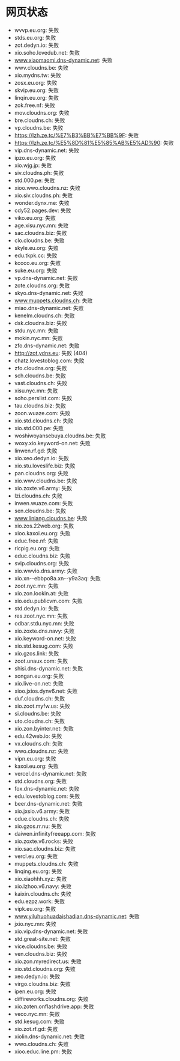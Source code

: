 # 网页状态
- wvvp.eu.org: 失败
- stds.eu.org: 失败
- zot.dedyn.io: 失败
- xio.soho.lovedub.net: 失败
- www.xiaomaomi.dns-dynamic.net: 失败
- wwv.cloudns.be: 失败
- xio.mydns.tw: 失败
- zosx.eu.org: 失败
- skvip.eu.org: 失败
- linqin.eu.org: 失败
- zok.free.nf: 失败
- mov.cloudns.org: 失败
- bre.cloudns.ch: 失败
- vp.cloudns.be: 失败
- https://lzh.ze.tc/%E7%B3%BB%E7%BB%9F: 失败
- https://lzh.ze.tc/%E5%8D%81%E5%85%AB%E5%AD%90: 失败
- vip.dns-dynamic.net: 失败
- ipzo.eu.org: 失败
- xio.wjg.jp: 失败
- siv.cloudns.ph: 失败
- std.000.pe: 失败
- xioo.wwo.cloudns.nz: 失败
- xio.siv.cloudns.ph: 失败
- wonder.dynx.me: 失败
- cdy52.pages.dev: 失败
- viko.eu.org: 失败
- age.xisu.nyc.mn: 失败
- sac.cloudns.biz: 失败
- clo.cloudns.be: 失败
- skyle.eu.org: 失败
- edu.tkpk.cc: 失败
- kcoco.eu.org: 失败
- suke.eu.org: 失败
- vp.dns-dynamic.net: 失败
- zote.cloudns.org: 失败
- skyo.dns-dynamic.net: 失败
- www.muppets.cloudns.ch: 失败
- miao.dns-dynamic.net: 失败
- kenelm.cloudns.ch: 失败
- dsk.cloudns.biz: 失败
- stdu.nyc.mn: 失败
- mokin.nyc.mn: 失败
- zfo.dns-dynamic.net: 失败
- http://zot.ydns.eu: 失败 (404)
- chatz.lovestoblog.com: 失败
- zfo.cloudns.org: 失败
- sch.cloudns.be: 失败
- vast.cloudns.ch: 失败
- xisu.nyc.mn: 失败
- soho.perslist.com: 失败
- tau.cloudns.biz: 失败
- zoon.wuaze.com: 失败
- xio.std.cloudns.ch: 失败
- xio.std.000.pe: 失败
- woshiwoyansebuya.cloudns.be: 失败
- woxy.xio.keyword-on.net: 失败
- linwen.rf.gd: 失败
- xio.xeo.dedyn.io: 失败
- xio.stu.loveslife.biz: 失败
- pan.cloudns.org: 失败
- xio.wwv.cloudns.be: 失败
- xio.zoxte.v6.army: 失败
- lzi.cloudns.ch: 失败
- inwen.wuaze.com: 失败
- sen.cloudns.be: 失败
- www.liniang.cloudns.be: 失败
- xio.zos.22web.org: 失败
- xioo.kaxoi.eu.org: 失败
- educ.free.nf: 失败
- ricpig.eu.org: 失败
- educ.cloudns.biz: 失败
- svip.cloudns.org: 失败
- xio.wwvio.dns.army: 失败
- xio.xn--ebbpo8a.xn--y9a3aq: 失败
- zoot.nyc.mn: 失败
- xio.zon.lookin.at: 失败
- xio.edu.publicvm.com: 失败
- std.dedyn.io: 失败
- res.zoot.nyc.mn: 失败
- odbar.stdu.nyc.mn: 失败
- xio.zoxte.dns.navy: 失败
- xio.keyword-on.net: 失败
- xio.std.kesug.com: 失败
- xio.gzos.link: 失败
- zoot.unaux.com: 失败
- shisi.dns-dynamic.net: 失败
- xongan.eu.org: 失败
- xio.live-on.net: 失败
- xioo.jxios.dynv6.net: 失败
- duf.cloudns.ch: 失败
- xio.zoot.myfw.us: 失败
- si.cloudns.be: 失败
- uto.cloudns.ch: 失败
- xio.zon.byinter.net: 失败
- edu.42web.io: 失败
- vx.cloudns.ch: 失败
- wwo.cloudns.nz: 失败
- vipn.eu.org: 失败
- kaxoi.eu.org: 失败
- vercel.dns-dynamic.net: 失败
- std.cloudns.org: 失败
- fox.dns-dynamic.net: 失败
- edu.lovestoblog.com: 失败
- beer.dns-dynamic.net: 失败
- xio.jxsio.v6.army: 失败
- cdue.cloudns.ch: 失败
- xio.gzos.rr.nu: 失败
- daiwen.infinityfreeapp.com: 失败
- xio.zoxte.v6.rocks: 失败
- xio.sac.cloudns.biz: 失败
- vercl.eu.org: 失败
- muppets.cloudns.ch: 失败
- linqing.eu.org: 失败
- xio.xiaohhh.xyz: 失败
- xio.lzhoo.v6.navy: 失败
- kaixin.cloudns.ch: 失败
- edu.ezpz.work: 失败
- vipk.eu.org: 失败
- www.yiluhuohuadaishadian.dns-dynamic.net: 失败
- jxio.nyc.mn: 失败
- xio.vip.dns-dynamic.net: 失败
- std.great-site.net: 失败
- vice.cloudns.be: 失败
- ven.cloudns.biz: 失败
- xio.zon.myredirect.us: 失败
- xio.std.cloudns.org: 失败
- xeo.dedyn.io: 失败
- virgo.cloudns.biz: 失败
- ipen.eu.org: 失败
- diffireworks.cloudns.org: 失败
- xio.zoten.onflashdrive.app: 失败
- veco.nyc.mn: 失败
- std.kesug.com: 失败
- xio.zot.rf.gd: 失败
- xiolin.dns-dynamic.net: 失败
- wwo.cloudns.ch: 失败
- xioo.educ.line.pm: 失败
